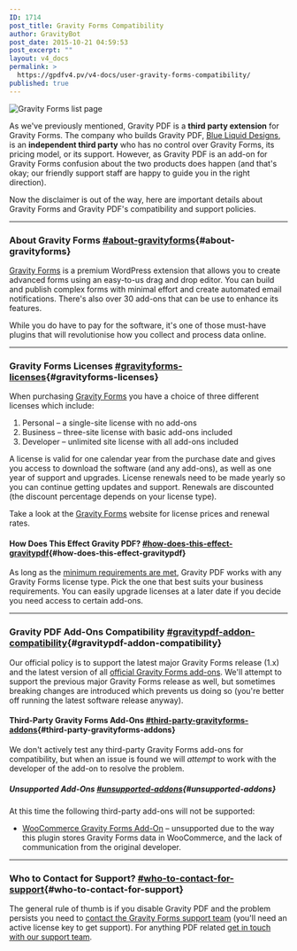 ```yaml
---
ID: 1714
post_title: Gravity Forms Compatibility
author: GravityBot
post_date: 2015-10-21 04:59:53
post_excerpt: ""
layout: v4_docs
permalink: >
  https://gpdfv4.pv/v4-docs/user-gravity-forms-compatibility/
published: true
---
```

![Gravity Forms list page](https://gpdfv4.pv/app/uploads/2015/10/forms-page.png) 

As we've previously mentioned, Gravity PDF is a **third party extension** for Gravity Forms. The company who builds Gravity PDF, [Blue Liquid Designs](http://www.blueliquiddesigns.com.au/), is an **independent third party** who has no control over Gravity Forms, its pricing model, or its support. However, as Gravity PDF is an add-on for Gravity Forms confusion about the two products does happen (and that's okay; our friendly support staff are happy to guide you in the right direction). 

Now the disclaimer is out of the way, here are important details about Gravity Forms and Gravity PDF's compatibility and support policies.

---

### About Gravity Forms [#about-gravityforms](#about-gravityforms){#about-gravityforms}

[Gravity Forms](https://www.e-junkie.com/ecom/gb.php?cl=54585&c=ib&aff=235154) is a premium WordPress extension that allows you to create advanced forms using an easy-to-us drag and drop editor. You can build and publish complex forms with minimal effort and create automated email notifications. There's also over 30 add-ons that can be use to enhance its features. 

While you do have to pay for the software, it's one of those must-have plugins that will revolutionise how you collect and process data online.

---

### Gravity Forms Licenses [#gravityforms-licenses](#gravityforms-licenses){#gravityforms-licenses}

When purchasing [Gravity Forms](https://www.e-junkie.com/ecom/gb.php?cl=54585&c=ib&aff=235154) you have a choice of three different licenses which include:

1. Personal – a single-site license with no add-ons
1. Business – three-site license with basic add-ons included
1. Developer – unlimited site license with all add-ons included

A license is valid for one calendar year from the purchase date and gives you access to download the software (and any add-ons), as well as one year of support and upgrades. License renewals need to be made yearly so you can continue getting updates and support. Renewals are discounted (the discount percentage depends on your license type). 

Take a look at the [Gravity Forms](https://www.e-junkie.com/ecom/gb.php?cl=54585&c=ib&aff=235154) website for license prices and renewal rates.

#### How Does This Effect Gravity PDF? [#how-does-this-effect-gravitypdf](#how-does-this-effect-gravitypdf){#how-does-this-effect-gravitypdf}

As long as the [minimum requirements are met](https://gpdfv4.pv/v4-docs/installation/#requirements), Gravity PDF works with any Gravity Forms license type. Pick the one that best suits your business requirements. You can easily upgrade licenses at a later date if you decide you need access to certain add-ons.

---

### Gravity PDF Add-Ons Compatibility [#gravitypdf-addon-compatibility](#gravitypdf-addon-compatibility){#gravitypdf-addon-compatibility}

Our official policy is to support the latest major Gravity Forms release (1.x) and the latest version of all [official Gravity Forms add-ons](http://www.gravityforms.com/add-ons/). We'll attempt to support the previous major Gravity Forms release as well, but sometimes breaking changes are introduced which prevents us doing so (you're better off running the latest software release anyway).

#### Third-Party Gravity Forms Add-Ons [#third-party-gravityforms-addons](#third-party-gravityforms-addons){#third-party-gravityforms-addons}

We don't actively test any third-party Gravity Forms add-ons for compatibility, but when an issue is found we will *attempt* to work with the developer of the add-on to resolve the problem.

##### Unsupported Add-Ons [#unsupported-addons](#unsupported-addons){#unsupported-addons}

At this time the following third-party add-ons will not be supported:

* [WooCommerce Gravity Forms Add-On](http://www.woothemes.com/products/gravity-forms-add-ons/) – unsupported due to the way this plugin stores Gravity Forms data in WooCommerce, and the lack of communication from the original developer.

---

### Who to Contact for Support? [#who-to-contact-for-support](#who-to-contact-for-support){#who-to-contact-for-support}

The general rule of thumb is if you disable Gravity PDF and the problem persists you need to [contact the Gravity Forms support team](https://www.gravityhelp.com/support/) (you'll need an active license key to get support). For anything PDF related [get in touch with our support team](#).
                    
